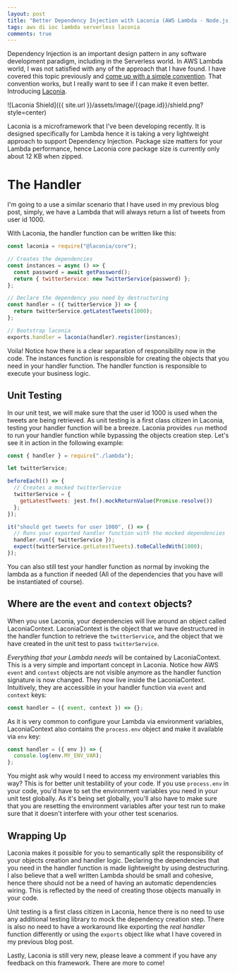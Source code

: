 ```yaml
---
layout: post
title: "Better Dependency Injection with Laconia (AWS Lambda - Node.js)"
tags: aws di ioc lambda serverless laconia
comments: true
---
```


Dependency Injection is an important design pattern in any software development
paradigm, including in the Serverless world. In AWS Lambda world, I was not
satisfied with any of the approach that I have found. I have covered
this topic previously and [come up with a simple convention](https://www.ceilfors.com/2017/12/03/dependency-injection-in-aws-lambda-nodejs.html).
That convention works, but I really want to see if I can make it even better.
Introducing [Laconia](https://github.com/ceilfors/laconia).

![Laconia Shield]({{ site.url }}/assets/image/{{page.id}}/shield.png?style=center)

Laconia is a microframework that I've been developing recently. It is designed
specifically for Lambda hence it is taking a very lightweight approach to support
Dependency Injection.
Package size matters for your Lambda performance, hence Laconia core package size
is currently only about 12 KB when zipped.

# The Handler

I'm going to a use a similar scenario that I have used in my previous blog post,
simply, we have a Lambda that will always return a list of tweets from user id 1000.

With Laconia, the handler function can be written like this:

```js
const laconia = require("@laconia/core");

// Creates the dependencies
const instances = async () => {
  const password = await getPassword();
  return { twitterService: new TwitterService(password) };
};

// Declare the dependency you need by destructuring
const handler = ({ twitterService }) => {
  return twitterService.getLatestTweets(1000);
};

// Bootstrap laconia
exports.handler = laconia(handler).register(instances);
```

Voila! Notice how there is a clear separation of responsibility now in the code.
The instances function is responsible for creating the objects that you need
in your handler function. The handler function is responsible to execute
your business logic.

## Unit Testing

In our unit test, we will make sure that
the user id 1000 is used when the tweets are being retrieved. As unit testing is a first
class citizen in Laconia, testing your handler function will be a breeze. Laconia
provides `run` method to run your handler function while bypassing the
objects creation step. Let's see it in action in the following example:

```js
const { handler } = require("./lambda");

let twitterService;

beforeEach(() => {
  // Creates a mocked twitterService
  twitterService = {
    getLatestTweets: jest.fn().mockReturnValue(Promise.resolve())
  };
});

it("should get tweets for user 1000", () => {
  // Runs your exported handler function with the mocked dependencies
  handler.run({ twitterService });
  expect(twitterService.getLatestTweets).toBeCalledWith(1000);
});
```

You can also still test your handler function as normal by invoking
the lambda as a function if needed (All of the dependencies
that you have will be instantiated of course).

## Where are the `event` and `context` objects?

When you use Laconia, your dependencies will live around an object
called LaconiaContext. LaconiaContext is the object that we have
destructured in the handler function to retrieve the `twitterService`,
and the object that we have created in the unit test to pass `twitterService`.

_Everything that your Lambda needs_ will be contained by LaconiaContext.
This is a very simple and important concept in Laconia. Notice how AWS `event` and
`context` objects are not visible anymore as the handler function signature
is now changed. They now live inside the LaconiaContext.
Intuitively, they are accessible in your handler function via `event` and `context`
keys:

```js
const handler = ({ event, context }) => {};
```

As it is very common to configure your Lambda via environment variables, LaconiaContext
also contains the `process.env` object and make it available via `env` key:

```js
const handler = ({ env }) => {
  console.log(env.MY_ENV_VAR);
};
```

You might ask why would I need to access my environment variables this way?
This is for better unit testability of your code.
If you use `process.env` in your code, you'd have to set
the environment variables you need in your unit test globally. As it's being set
globally, you'll also have to make sure
that you are resetting the environment variables after your test run to make sure that
it doesn't interfere with your other test scenarios.

## Wrapping Up

Laconia makes it possible for you to semantically split the responsibility
of your objects creation and handler logic. Declaring the dependencies that
you need in the handler function is made lightweight by using destructuring.
I also believe that a well written Lambda should be small and cohesive, hence
there should not be a need of having an automatic dependencies wiring. This is reflected
by the need of creating those objects manually in your code.

Unit testing is a first class citizen in Laconia, hence there is no need to use any
additional testing library to mock the dependency creation step. There is also no need
to have a workaround like exporting the _real handler_ function differently or using
the `exports` object like what I have covered in my previous blog post.

Lastly, Laconia is still very new, please leave a comment if you have any feedback on this
framework. There are more to come!
